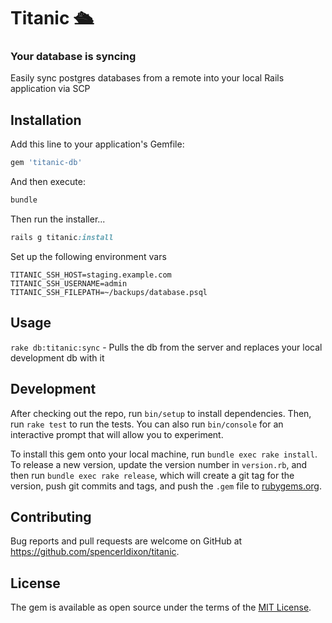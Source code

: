 # Titanic 🛳
### Your database is syncing

Easily sync postgres databases from a remote into your local Rails application via SCP

## Installation

Add this line to your application's Gemfile:

```ruby
gem 'titanic-db'
```

And then execute:

```ruby
bundle
```

Then run the installer...

```ruby
rails g titanic:install
```

Set up the following environment vars

```
TITANIC_SSH_HOST=staging.example.com
TITANIC_SSH_USERNAME=admin
TITANIC_SSH_FILEPATH=~/backups/database.psql
```

## Usage

`rake db:titanic:sync` - Pulls the db from the server and replaces your local development db with it

## Development

After checking out the repo, run `bin/setup` to install dependencies. Then, run `rake test` to run the tests. You can also run `bin/console` for an interactive prompt that will allow you to experiment.

To install this gem onto your local machine, run `bundle exec rake install`. To release a new version, update the version number in `version.rb`, and then run `bundle exec rake release`, which will create a git tag for the version, push git commits and tags, and push the `.gem` file to [rubygems.org](https://rubygems.org).

## Contributing

Bug reports and pull requests are welcome on GitHub at https://github.com/spencerldixon/titanic.


## License

The gem is available as open source under the terms of the [MIT License](http://opensource.org/licenses/MIT).

